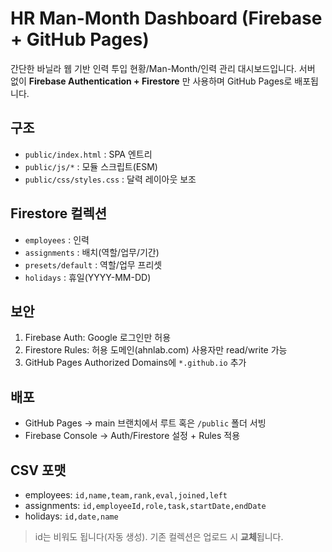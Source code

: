 # HR Man-Month Dashboard (Firebase + GitHub Pages)

간단한 바닐라 웹 기반 인력 투입 현황/Man-Month/인력 관리 대시보드입니다.
서버 없이 **Firebase Authentication + Firestore** 만 사용하며 GitHub Pages로 배포됩니다.

## 구조
- `public/index.html` : SPA 엔트리
- `public/js/*` : 모듈 스크립트(ESM)
- `public/css/styles.css` : 달력 레이아웃 보조

## Firestore 컬렉션
- `employees` : 인력
- `assignments` : 배치(역할/업무/기간)
- `presets/default` : 역할/업무 프리셋
- `holidays` : 휴일(YYYY-MM-DD)

## 보안
1. Firebase Auth: Google 로그인만 허용
2. Firestore Rules: 허용 도메인(ahnlab.com) 사용자만 read/write 가능
3. GitHub Pages Authorized Domains에 `*.github.io` 추가

## 배포
- GitHub Pages -> main 브랜치에서 루트 혹은 `/public` 폴더 서빙
- Firebase Console -> Auth/Firestore 설정 + Rules 적용

## CSV 포맷
- employees: `id,name,team,rank,eval,joined,left`
- assignments: `id,employeeId,role,task,startDate,endDate`
- holidays: `id,date,name`

> id는 비워도 됩니다(자동 생성). 기존 컬렉션은 업로드 시 **교체**됩니다.